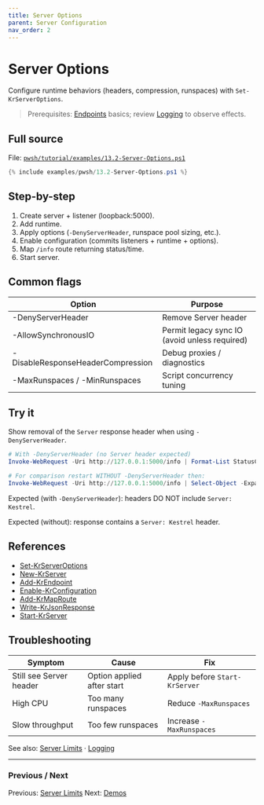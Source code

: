 ```yaml
---
title: Server Options
parent: Server Configuration
nav_order: 2
---
```


# Server Options

Configure runtime behaviors (headers, compression, runspaces) with `Set-KrServerOptions`.

> Prerequisites: [Endpoints](../7.endpoints/index) basics; review [Logging](../5.logging/index) to observe effects.

## Full source

File: [`pwsh/tutorial/examples/13.2-Server-Options.ps1`][13.2-Server-Options.ps1]

```powershell
{% include examples/pwsh/13.2-Server-Options.ps1 %}
```

## Step-by-step

1. Create server + listener (loopback:5000).
2. Add runtime.
3. Apply options (`-DenyServerHeader`, runspace pool sizing, etc.).
4. Enable configuration (commits listeners + runtime + options).
5. Map `/info` route returning status/time.
6. Start server.

## Common flags

| Option                            | Purpose                                       |
| --------------------------------- | --------------------------------------------- |
| -DenyServerHeader                 | Remove Server header                          |
| -AllowSynchronousIO               | Permit legacy sync IO (avoid unless required) |
| -DisableResponseHeaderCompression | Debug proxies / diagnostics                   |
| -MaxRunspaces / -MinRunspaces     | Script concurrency tuning                     |

## Try it

Show removal of the `Server` response header when using `-DenyServerHeader`.

```powershell
# With -DenyServerHeader (no Server header expected)
Invoke-WebRequest -Uri http://127.0.0.1:5000/info | Format-List StatusCode,Headers,Content

# For comparison restart WITHOUT -DenyServerHeader then:
Invoke-WebRequest -Uri http://127.0.0.1:5000/info | Select-Object -ExpandProperty RawContent
```

Expected (with `-DenyServerHeader`): headers DO NOT include `Server: Kestrel`.

Expected (without): response contains a `Server: Kestrel` header.

## References

- [Set-KrServerOptions][Set-KrServerOptions]
- [New-KrServer][New-KrServer]
- [Add-KrEndpoint][Add-KrEndpoint]
- [Enable-KrConfiguration][Enable-KrConfiguration]
- [Add-KrMapRoute][Add-KrMapRoute]
- [Write-KrJsonResponse][Write-KrJsonResponse]
- [Start-KrServer][Start-KrServer]

## Troubleshooting

| Symptom                 | Cause                      | Fix                           |
| ----------------------- | -------------------------- | ----------------------------- |
| Still see Server header | Option applied after start | Apply before `Start-KrServer` |
| High CPU                | Too many runspaces         | Reduce `-MaxRunspaces`        |
| Slow throughput         | Too few runspaces          | Increase `-MaxRunspaces`      |

See also: [Server Limits](./1.Server-Limits) · [Logging](../5.logging/index)

---

### Previous / Next

Previous: [Server Limits](./1.Server-Limits.md)
Next: [Demos](../14.demos/index)

[13.2-Server-Options.ps1]: /pwsh/tutorial/examples/13.2-Server-Options.ps1
[Set-KrServerOptions]: /pwsh/cmdlets/Set-KrServerOptions
[New-KrServer]: /pwsh/cmdlets/New-KrServer
[Add-KrEndpoint]: /pwsh/cmdlets/Add-KrEndpoint
[Enable-KrConfiguration]: /pwsh/cmdlets/Enable-KrConfiguration
[Add-KrMapRoute]: /pwsh/cmdlets/Add-KrMapRoute
[Write-KrJsonResponse]: /pwsh/cmdlets/Write-KrJsonResponse
[Start-KrServer]: /pwsh/cmdlets/Start-KrServer
